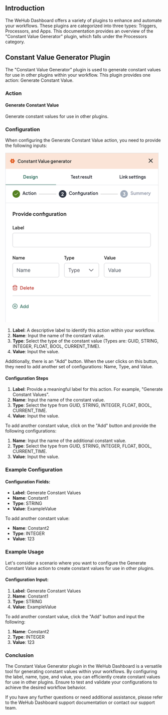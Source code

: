 
## Introduction
The WeHub Dashboard offers a variety of plugins to enhance and automate your workflows. These plugins are categorized into three types: Triggers, Processors, and Apps. This documentation provides an overview of the "Constant Value Generator" plugin, which falls under the Processors category.

## Constant Value Generator Plugin
The "Constant Value Generator" plugin is used to generate constant values for use in other plugins within your workflow. This plugin provides one action: Generate Constant Value.

### Action

#### Generate Constant Value
Generate constant values for use in other plugins.

### Configuration
When configuring the Generate Constant Value action, you need to provide the following inputs:

![Screenshot 2024-05-28 at 12.02.13.png](../../../static/img/Constant%20Value%20Generator.png)

1. **Label**: A descriptive label to identify this action within your workflow.
2. **Name**: Input the name of the constant value.
3. **Type**: Select the type of the constant value (Types are: GUID, STRING, INTEGER, FLOAT, BOOL, CURRENT_TIME).
4. **Value**: Input the value.

Additionally, there is an "Add" button. When the user clicks on this button, they need to add another set of configurations: Name, Type, and Value.

#### Configuration Steps
1. **Label**: Provide a meaningful label for this action. For example, "Generate Constant Values".
2. **Name**: Input the name of the constant value.
3. **Type**: Select the type from GUID, STRING, INTEGER, FLOAT, BOOL, CURRENT_TIME.
4. **Value**: Input the value.

To add another constant value, click on the "Add" button and provide the following configurations:
1. **Name**: Input the name of the additional constant value.
2. **Type**: Select the type from GUID, STRING, INTEGER, FLOAT, BOOL, CURRENT_TIME.
3. **Value**: Input the value.

### Example Configuration
#### Configuration Fields:
- **Label**: Generate Constant Values
- **Name**: Constant1
- **Type**: STRING
- **Value**: ExampleValue

To add another constant value:
- **Name**: Constant2
- **Type**: INTEGER
- **Value**: 123

### Example Usage
Let's consider a scenario where you want to configure the Generate Constant Value action to create constant values for use in other plugins.

#### Configuration Input:
1. **Label**: Generate Constant Values
2. **Name**: Constant1
3. **Type**: STRING
4. **Value**: ExampleValue

To add another constant value, click the "Add" button and input the following:
1. **Name**: Constant2
2. **Type**: INTEGER
3. **Value**: 123

### Conclusion
The Constant Value Generator plugin in the WeHub Dashboard is a versatile tool for generating constant values within your workflows. By configuring the label, name, type, and value, you can efficiently create constant values for use in other plugins. Ensure to test and validate your configurations to achieve the desired workflow behavior.

If you have any further questions or need additional assistance, please refer to the WeHub Dashboard support documentation or contact our support team.


